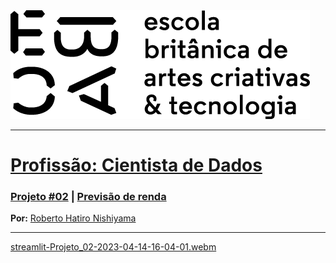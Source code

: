 <img src="https://raw.githubusercontent.com/rhatiro/previsao-renda/main/ebac-course-utils/media/logo/newebac_logo_black_half.png" alt="ebac-logo">

---

# [**Profissão: Cientista de Dados**](https://github.com/rhatiro/Curso_EBAC-Profissao_Cientista_de_Dados)
### [**Projeto #02**](https://github.com/rhatiro/previsao-renda/blob/main/ebac-projeto02-previsao_renda-roberto_hatiro.ipynb) | [Previsão de renda](https://rhatiro-ebac-projeto02-previsao-renda.streamlit.app/)

**Por:** [Roberto Hatiro Nishiyama](https://www.linkedin.com/in/rhatiro/)<br>
<!-- **Data:** 14 de abril de 2023.<br> -->
<!-- **Última atualização:** 14 de abril de 2023. -->

---

[streamlit-Projeto_02-2023-04-14-16-04-01.webm](https://user-images.githubusercontent.com/104247925/232136253-b673fdd4-1f79-4f9b-bb90-0fbbebdbbf03.webm)
